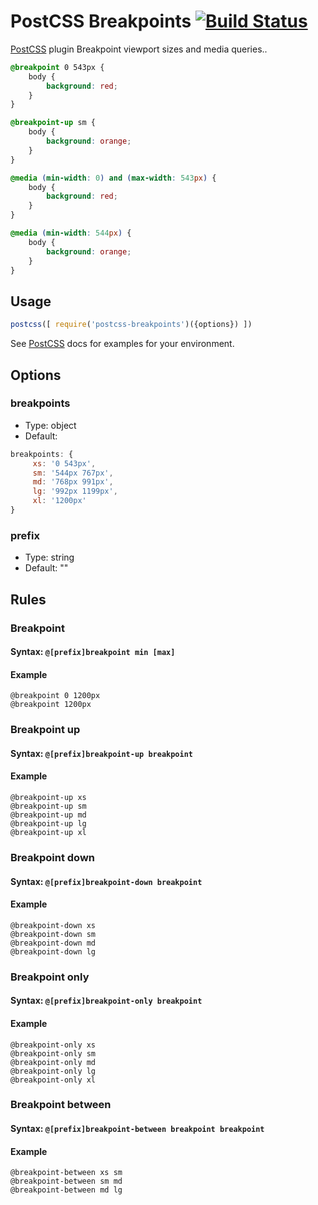 # PostCSS Breakpoints [![Build Status][ci-img]][ci]

[PostCSS] plugin Breakpoint viewport sizes and media queries..

[PostCSS]: https://github.com/postcss/postcss
[ci-img]:  https://travis-ci.org/minhtranite/postcss-breakpoints.svg
[ci]:      https://travis-ci.org/minhtranite/postcss-breakpoints

```css
@breakpoint 0 543px {
    body {
        background: red;
    }
}

@breakpoint-up sm {
    body {
        background: orange;
    }
}
```

```css
@media (min-width: 0) and (max-width: 543px) {
    body {
        background: red;
    }
}

@media (min-width: 544px) {
    body {
        background: orange;
    }
}
```

## Usage

```js
postcss([ require('postcss-breakpoints')({options}) ])
```

See [PostCSS] docs for examples for your environment.

## Options

### breakpoints

- Type: object
- Default:
```js
breakpoints: {
     xs: '0 543px',
     sm: '544px 767px',
     md: '768px 991px',
     lg: '992px 1199px',
     xl: '1200px'
}
```

### prefix

- Type: string
- Default: ""

## Rules

### Breakpoint

#### Syntax: `@[prefix]breakpoint min [max]`

#### Example
 
```
@breakpoint 0 1200px
@breakpoint 1200px
```
 
### Breakpoint up

#### Syntax: `@[prefix]breakpoint-up breakpoint`
#### Example

```
@breakpoint-up xs
@breakpoint-up sm
@breakpoint-up md
@breakpoint-up lg
@breakpoint-up xl
```

### Breakpoint down

#### Syntax: `@[prefix]breakpoint-down breakpoint`
#### Example

```
@breakpoint-down xs
@breakpoint-down sm
@breakpoint-down md
@breakpoint-down lg
```

### Breakpoint only

#### Syntax: `@[prefix]breakpoint-only breakpoint`
#### Example

```
@breakpoint-only xs
@breakpoint-only sm
@breakpoint-only md
@breakpoint-only lg
@breakpoint-only xl
```

### Breakpoint between

#### Syntax: `@[prefix]breakpoint-between breakpoint breakpoint`
#### Example

```
@breakpoint-between xs sm
@breakpoint-between sm md
@breakpoint-between md lg
```
